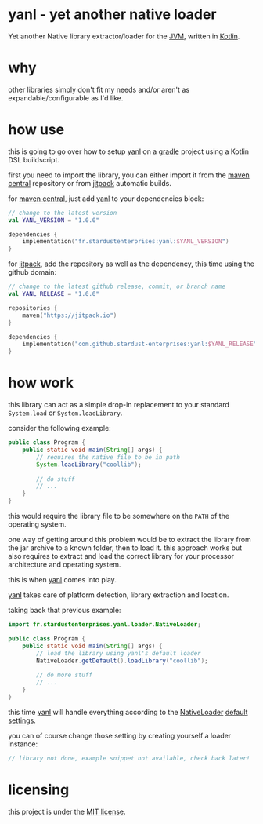 # yanl - yet another native loader

Yet another Native library extractor/loader for the 
[JVM](https://adoptium.net), written in [Kotlin](https://kotlinlang.org).

# why
other libraries simply don't fit my needs and/or aren't as 
expandable/configurable as I'd like.

# how use
this is going to go over how to setup 
[yanl](https://github.com/stardust-enterprises/yanl) on a 
[gradle](https://gradle.org) project using a Kotlin DSL buildscript.

first you need to import the library, you can either import it from
the [maven central](https://repo1.maven.org/maven2/) repository or 
from [jitpack](https://jitpack.io) automatic builds.

for [maven central](https://repo1.maven.org/maven2/), just add
[yanl](https://github.com/stardust-enterprises/yanl) to your dependencies block:
```kotlin
// change to the latest version
val YANL_VERSION = "1.0.0" 

dependencies {
    implementation("fr.stardustenterprises:yanl:$YANL_VERSION")
}
```

for [jitpack](https://jitpack.io), add the repository as well as the dependency,
this time using the github domain:

```kotlin
// change to the latest github release, commit, or branch name
val YANL_RELEASE = "1.0.0" 

repositories {
    maven("https://jitpack.io")
}

dependencies {
    implementation("com.github.stardust-enterprises:yanl:$YANL_RELEASE")
}
```

# how work
this library can act as a simple drop-in replacement to your standard
`System.load` or `System.loadLibrary`. 

consider the following example:
```java
public class Program {
    public static void main(String[] args) {
        // requires the native file to be in path
        System.loadLibrary("coollib");
        
        // do stuff
        // ...
    }
}
```
this would require the library file to be somewhere on the `PATH` of the
operating system.

one way of getting around this problem would be to extract the library from
the jar archive to a known folder, then to load it. this approach works
but also requires to extract and load the correct library for your
processor architecture and operating system. 

this is when [yanl](https://github.com/stardust-enterprises/yanl) 
comes into play.

[yanl](https://github.com/stardust-enterprises/yanl) takes care of platform
detection, library extraction and location.

[//]: # (and even lets you customize which version of the library you would
 want to load based on processor flags)

taking back that previous example:
```java
import fr.stardustenterprises.yanl.loader.NativeLoader;

public class Program {
    public static void main(String[] args) {
        // load the library using yanl's default loader
        NativeLoader.getDefault().loadLibrary("coollib");
        
        // do more stuff 
        // ...
    }
}
```
this time [yanl](https://github.com/stardust-enterprises/yanl) will handle
everything according to the [NativeLoader](https://github.com/stardust-enterprises/yanl/blob/trunk/src/main/kotlin/fr/stardustenterprises/yanl/loader/NativeLoader.kt)
[default settings](#).

you can of course change those setting by creating yourself a loader instance:
```java
// library not done, example snippet not available, check back later!
```

# licensing
this project is under the [MIT license](https://github.com/stardust-enterprises/yanl/blob/trunk/LICENSE).
